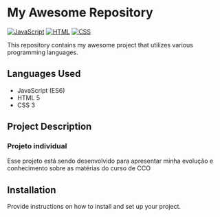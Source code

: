 # My Awesome Repository

[![JavaScript](https://img.shields.io/badge/JavaScript-ES6-yellow.svg)](https://developer.mozilla.org/en-US/docs/Web/JavaScript)
[![HTML](https://img.shields.io/badge/HTML-5-orange.svg)](https://developer.mozilla.org/en-US/docs/Web/HTML)
[![CSS](https://img.shields.io/badge/CSS-3-blueviolet.svg)](https://developer.mozilla.org/en-US/docs/Web/CSS)

This repository contains my awesome project that utilizes various programming languages.

## Languages Used

- JavaScript (ES6)
- HTML 5
- CSS 3

## Project Description
<h3> Projeto individual </h3>
Esse projeto está sendo desenvolvido para apresentar minha evolução e conhecimento sobre as matérias do curso de CCO

## Installation

Provide instructions on how to install and set up your project.

